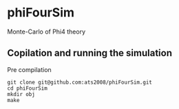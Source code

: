 # phiFourSim
Monte-Carlo of Phi4 theory 

## Copilation and running the simulation

Pre compilation
```bash=
git clone git@github.com:ats2008/phiFourSim.git
cd phiFourSim
mkdir obj
make
```

